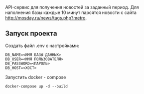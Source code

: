 API-сервис для получения новостей за заданный период. Для наполнения базы каждые 10 минут парсятся новости с сайта http://mosday.ru/news/tags.php?metro.

## Запуск проекта

Cоздать файл .env с настройками:
```
DB_NAME=<ИМЯ БАЗЫ ДАННЫХ>
DB_USER=<ИМЯ ПОЛЬЗОВАТЕЛЯ>
DB_PASSWORD=<ПАРОЛЬ>
DB_HOST=<ХОСТ>
```
Запустить docker - compose
```
docker-compose up -d --build
```